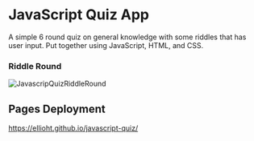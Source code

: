 # JavaScript Quiz App

A simple 6 round quiz on general knowledge with some riddles that has user input.
Put together using JavaScript, HTML, and CSS.

### Riddle Round
![JavascripQuizRiddleRound](https://github.com/ellioht/javascript-quiz/assets/130664947/31e697bf-e687-4dae-967a-389d84141654)


## Pages Deployment
https://ellioht.github.io/javascript-quiz/
